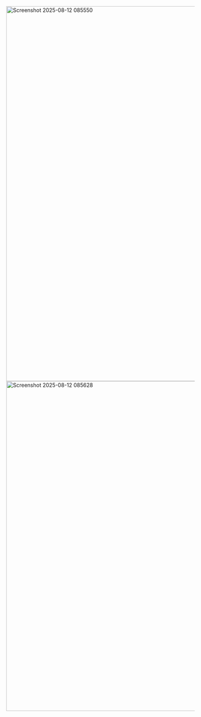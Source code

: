 <img width="1915" height="999" alt="Screenshot 2025-08-12 085550" src="https://github.com/user-attachments/assets/0df0ee6c-969f-435d-9b01-07a79b1ed196" />

<img width="1918" height="879" alt="Screenshot 2025-08-12 085628" src="https://github.com/user-attachments/assets/be3b1e88-4875-411e-bde6-21208d1d78af" />

